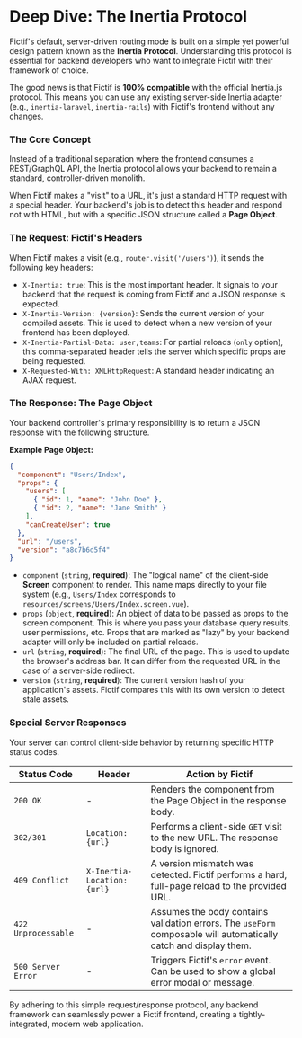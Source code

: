 # Deep Dive: The Inertia Protocol

Fictif's default, server-driven routing mode is built on a simple yet powerful design pattern known as the **Inertia Protocol**. Understanding this protocol is essential for backend developers who want to integrate Fictif with their framework of choice.

The good news is that Fictif is **100% compatible** with the official Inertia.js protocol. This means you can use any existing server-side Inertia adapter (e.g., `inertia-laravel`, `inertia-rails`) with Fictif's frontend without any changes.

### The Core Concept

Instead of a traditional separation where the frontend consumes a REST/GraphQL API, the Inertia protocol allows your backend to remain a standard, controller-driven monolith.

When Fictif makes a "visit" to a URL, it's just a standard HTTP request with a special header. Your backend's job is to detect this header and respond not with HTML, but with a specific JSON structure called a **Page Object**.

### The Request: Fictif's Headers

When Fictif makes a visit (e.g., `router.visit('/users')`), it sends the following key headers:

*   `X-Inertia: true`: This is the most important header. It signals to your backend that the request is coming from Fictif and a JSON response is expected.
*   `X-Inertia-Version: {version}`: Sends the current version of your compiled assets. This is used to detect when a new version of your frontend has been deployed.
*   `X-Inertia-Partial-Data: user,teams`: For partial reloads (`only` option), this comma-separated header tells the server which specific props are being requested.
*   `X-Requested-With: XMLHttpRequest`: A standard header indicating an AJAX request.

### The Response: The Page Object

Your backend controller's primary responsibility is to return a JSON response with the following structure.

**Example Page Object:**
```json
{
  "component": "Users/Index",
  "props": {
    "users": [
      { "id": 1, "name": "John Doe" },
      { "id": 2, "name": "Jane Smith" }
    ],
    "canCreateUser": true
  },
  "url": "/users",
  "version": "a8c7b6d5f4"
}
```

*   `component` (`string`, **required**): The "logical name" of the client-side **Screen** component to render. This name maps directly to your file system (e.g., `Users/Index` corresponds to `resources/screens/Users/Index.screen.vue`).
*   `props` (`object`, **required**): An object of data to be passed as props to the screen component. This is where you pass your database query results, user permissions, etc. Props that are marked as "lazy" by your backend adapter will only be included on partial reloads.
*   `url` (`string`, **required**): The final URL of the page. This is used to update the browser's address bar. It can differ from the requested URL in the case of a server-side redirect.
*   `version` (`string`, **required**): The current version hash of your application's assets. Fictif compares this with its own version to detect stale assets.

### Special Server Responses

Your server can control client-side behavior by returning specific HTTP status codes.

| Status Code | Header                 | Action by Fictif                                                                                                   |
| ----------- | ---------------------- | ------------------------------------------------------------------------------------------------------------------ |
| `200 OK`    | -                      | Renders the component from the Page Object in the response body.                                                   |
| `302/301`   | `Location: {url}`      | Performs a client-side `GET` visit to the new URL. The response body is ignored.                                   |
| `409 Conflict` | `X-Inertia-Location: {url}` | A version mismatch was detected. Fictif performs a hard, full-page reload to the provided URL.                    |
| `422 Unprocessable` | -               | Assumes the body contains validation errors. The `useForm` composable will automatically catch and display them. |
| `500 Server Error` | -                | Triggers Fictif's `error` event. Can be used to show a global error modal or message.                             |

By adhering to this simple request/response protocol, any backend framework can seamlessly power a Fictif frontend, creating a tightly-integrated, modern web application.